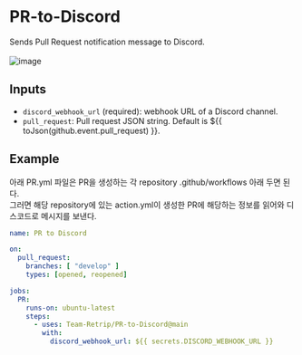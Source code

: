 # PR-to-Discord
Sends Pull Request notification message to Discord.
</br></br>
![image](https://github.com/user-attachments/assets/2c86513e-f4b9-49e2-9818-54501e8ed463)

## Inputs
- `discord_webhook_url` (required): webhook URL of a Discord channel.
- `pull_request`: Pull request JSON string. Default is ${{ toJson(github.event.pull_request) }}.

## Example

아래 PR.yml 파일은 PR을 생성하는 각 repository .github/workflows 아래 두면 된다.
</br>
그러면 해당 repository에 있는 action.yml이 생성한 PR에 해당하는 정보를 읽어와 디스코드로 메시지를 보낸다.

```yaml
name: PR to Discord

on:
  pull_request:
    branches: [ "develop" ]
    types: [opened, reopened]

jobs:
  PR:
    runs-on: ubuntu-latest
    steps:
      - uses: Team-Retrip/PR-to-Discord@main
        with:
          discord_webhook_url: ${{ secrets.DISCORD_WEBHOOK_URL }}

```

